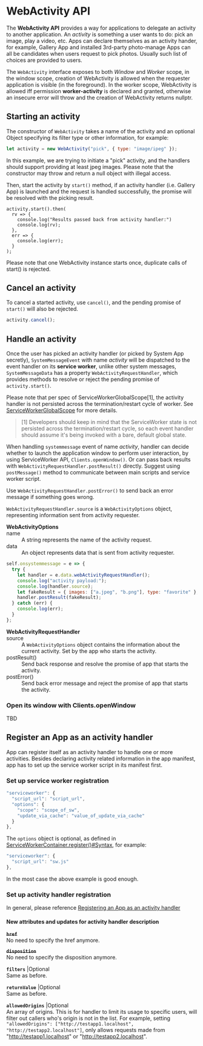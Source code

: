 # WebActivity API

The **WebActivity API** provides a way for applications to delegate an activity to another application. An *activity* is something a user wants to do: pick an image, play a video, etc. Apps can declare themselves as an activity hander, for example, Gallery App and installed 3rd-party photo-manage Apps can all be candidates when users request to pick photos. Usually such list of choices are provided to users.

The `WebActivity` interface exposes to both *Window* and *Worker* scope, in the window scope, creation of WebActivity is allowed when the requester application is visible (in the foreground). In the worker scope, WebActivity is allowed iff permission **worker-activity** is declared and granted, otherwise an insecure error will throw and the creation of WebActivity returns nullptr.

## Starting an activity

The constructor of `WebActivity` takes a name of the activity and an optional Object specifying its filter type or other information, for example:

```javascript
let activity = new WebActivity("pick", { type: "image/ipeg" });
```

In this example, we are trying to initiate a "pick" activity, and the handlers should support providing at least jpeg images. Please note that the constructor may throw and return a null object with illegal access.

Then, start the activity by `start()` method, if an activity handler (i.e. Gallery App) is launched and the request is handled successfully, the promise will be resolved with the picking result.

```
activity.start().then(
  rv => {
    console.log("Results passed back from activity handler:")
    console.log(rv);
  },  
  err => {
    console.log(err);
  }
);
```

Please note that one WebActivity instance starts once, duplicate calls of start() is rejected.

## Cancel an activity

To cancel a started activity, use `cancel()`, and the pending promise of `start()` will also be rejected.

```javascript
activity.cancel();
```

## Handle an activity

Once the user has picked an activity handler (or picked by System App secretly), `SystemMessageEvent` with name *activity* will be dispatched to the event handler on its **service worker**, unlike other system messages, `SystemMessageData` has a property `WebActivityRequestHandler`, which provides methods to resolve or reject the pending promise of `activity.start()`.

Please note that per spec of ServiceWorkerGlobalScope[1], the activity handler is not persisted across the termination/restart cycle of worker. See [ServiceWorkerGlobalScope](https://developer.mozilla.org/en-US/docs/Web/API/ServiceWorkerGlobalScope) for more details.

>[1] Developers should keep in mind that the ServiceWorker state is not persisted across the termination/restart cycle, so each event handler should assume it's being invoked with a bare, default global state.

When handling `systemmessage` event of name *activity*, handler can decide whether to launch the application window to perform user interaction, by using ServiceWorker API, `Clients.openWindow()`. Or can pass back results with `WebActivityRequestHandler.postResult()` directly. Suggest using `postMessage()` method to communicate between main scripts and service worker script.

Use `WebActivityRequestHandler.postError()` to send back an error message if something goes wrong.

`WebActivityRequestHandler.source` is a `WebActivityOptions` object, representing information sent from activity requester.

<dl>
<b>WebActivityOptions</b>
    <dt>name</dt>
    <dd>A string represents the name of the activity request.</dd>
    <dt>data</dt>
    <dd>An object represents data that is sent from activity requester.</dd>
</dl>

```javascript
self.onsystemmessage = e => {
  try {
    let handler = e.data.webActivityRequestHandler();
    console.log("activity payload:");
    console.log(handler.source);
    let fakeResult = { images: ["a.jpeg", "b.png"], type: "favorite" };
    handler.postResult(fakeResult);
  } catch (err) {
    console.log(err);
  }
};

```
<dl>
<b>WebActivityRequestHandler</b>
    <dt>source</dt>
    <dd>A <code>WebActivityOptions</code> object contains the information about the current activity. Set by the app who starts the activity.</dd>
    <dt>postResult()</dt>
    <dd>Send back response and resolve the promise of app that starts the activity.</dd>
    <dt>postError()</dt>
    <dd>Send back error message and reject the promise of app that starts the activity.</dd>
</dl>

### Open its window with Clients.openWindow
TBD

## Register an App as an activity handler

App can register itself as an activity handler to handle one or more activities. Besides declaring activity related information in the app manifest, app has to set up the service worker script in its manifest first.

### Set up service worker registration

```javascript
"serviceworker": {
  "script_url": "script_url",
  "options": {
    "scope": "scope_of_sw",
    "update_via_cache": "value_of_update_via_cache"
  }
},
```
The `options` object is optional, as defined in [ServiceWorkerContainer.register()#Syntax](https://developer.mozilla.org/en-US/docs/Web/API/ServiceWorkerContainer/register#Syntax), for example:

```javascript
"serviceworker": {
  "script_url": "sw.js"
},
```

In the most case the above example is good enough.

### Set up activity handler registration

In general, please reference  [Registering an App as an activity handler](https://developer.mozilla.org/en-US/docs/Archive/B2G_OS/API/Web_Activities#Registering_an_App_as_an_activity_handler)



#### New attributes and updates for activity handler description

~~<code>**href**</code>~~
<br>No need to specify the href anymore.

~~<code>**disposition**</code>~~
<br>No need to specify the disposition anymore.

<code>**filters**</code> |Optional
<br>Same as before.

<code>**returnValue**</code> |Optional
<br>Same as before.

<code>**allowedOrigins**</code> |Optional
<br>An array of origins. This is for handler to limit its usage to specific users, will filter out callers who's origin is not in the list. For example, setting `"allowedOrigins": ["http://testapp1.localhost", "http://testapp2.localhost"]`, only allows requests made from "http://testapp1.localhost" or "http://testapp2.localhost".
